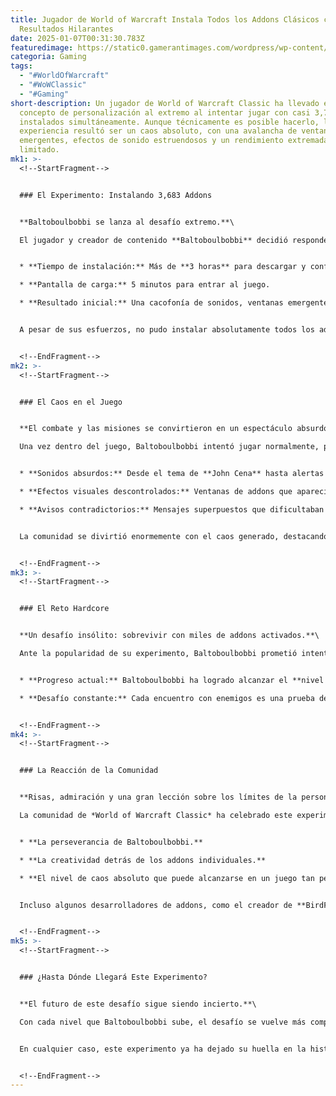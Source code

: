 ```yaml
---
title: Jugador de World of Warcraft Instala Todos los Addons Clásicos con
  Resultados Hilarantes
date: 2025-01-07T00:31:30.783Z
featuredimage: https://static0.gamerantimages.com/wordpress/wp-content/uploads/2025/01/world-of-warcraft-classic-every-addon-hilarious-crash.jpg?q=49&fit=crop&w=1140&h=&dpr=2
categoria: Gaming
tags:
  - "#WorldOfWarcraft"
  - "#WoWClassic"
  - "#Gaming"
short-description: Un jugador de World of Warcraft Classic ha llevado el
  concepto de personalización al extremo al intentar jugar con casi 3,700 addons
  instalados simultáneamente. Aunque técnicamente es posible hacerlo, la
  experiencia resultó ser un caos absoluto, con una avalancha de ventanas
  emergentes, efectos de sonido estruendosos y un rendimiento extremadamente
  limitado.
mk1: >-
  <!--StartFragment-->


  ### El Experimento: Instalando 3,683 Addons


  **Baltoboulbobbi se lanza al desafío extremo.**\

  El jugador y creador de contenido **Baltoboulbobbi** decidió responder una pregunta que pocos se han planteado: **¿Qué sucede si instalas todos los addons disponibles en WoW Classic al mismo tiempo?**


  * **Tiempo de instalación:** Más de **3 horas** para descargar y configurar los addons.

  * **Pantalla de carga:** 5 minutos para entrar al juego.

  * **Resultado inicial:** Una cacofonía de sonidos, ventanas emergentes y memes visuales que cubrían por completo la pantalla.


  A pesar de sus esfuerzos, no pudo instalar absolutamente todos los addons. Ocho de ellos tuvieron que ser removidos debido a las limitaciones de su **RAM de 16GB**, y doce más simplemente **impedían que el juego cargara correctamente**.


  <!--EndFragment-->
mk2: >-
  <!--StartFragment-->


  ### El Caos en el Juego


  **El combate y las misiones se convirtieron en un espectáculo absurdo.**\

  Una vez dentro del juego, Baltoboulbobbi intentó jugar normalmente, pero cada acción estaba acompañada por:


  * **Sonidos absurdos:** Desde el tema de **John Cena** hasta alertas de bajo maná con voces robóticas francesas.

  * **Efectos visuales descontrolados:** Ventanas de addons que aparecían y desaparecían constantemente.

  * **Avisos contradictorios:** Mensajes superpuestos que dificultaban leer o entender lo que estaba pasando.


  La comunidad se divirtió enormemente con el caos generado, destacando addons como **BirdFacts** que ofrecían datos aleatorios sobre aves en medio de la acción.


  <!--EndFragment-->
mk3: >-
  <!--StartFragment-->


  ### El Reto Hardcore


  **Un desafío insólito: sobrevivir con miles de addons activados.**\

  Ante la popularidad de su experimento, Baltoboulbobbi prometió intentar un desafío *Hardcore* en *WoW Classic* con **3,679 addons instalados**, siempre y cuando su video alcanzara **20,000 vistas**. El video no solo cumplió esa meta, sino que la superó ampliamente, acumulando más de **100,000 reproducciones**.


  * **Progreso actual:** Baltoboulbobbi ha logrado alcanzar el **nivel 14** en su personaje Hardcore.

  * **Desafío constante:** Cada encuentro con enemigos es una prueba de paciencia y habilidad para navegar entre los addons caóticos.


  <!--EndFragment-->
mk4: >-
  <!--StartFragment-->


  ### La Reacción de la Comunidad


  **Risas, admiración y una gran lección sobre los límites de la personalización.**\

  La comunidad de *World of Warcraft Classic* ha celebrado este experimento como una mezcla perfecta de comedia y dedicación. Algunos puntos destacados incluyen:


  * **La perseverancia de Baltoboulbobbi.**

  * **La creatividad detrás de los addons individuales.**

  * **El nivel de caos absoluto que puede alcanzarse en un juego tan personalizable.**


  Incluso algunos desarrolladores de addons, como el creador de **BirdFacts**, expresaron su alegría al ver sus creaciones formar parte de esta locura.


  <!--EndFragment-->
mk5: >-
  <!--StartFragment-->


  ### ¿Hasta Dónde Llegará Este Experimento?


  **El futuro de este desafío sigue siendo incierto.**\

  Con cada nivel que Baltoboulbobbi sube, el desafío se vuelve más complejo y, probablemente, más caótico. Sin embargo, la comunidad está ansiosa por ver si logrará alcanzar niveles más altos o si los addons terminarán por colapsar su sistema por completo.


  En cualquier caso, este experimento ya ha dejado su huella en la historia de *World of Warcraft Classic*, demostrando que, aunque los addons pueden mejorar la experiencia de juego, hay un límite muy claro antes de que todo se convierta en un espectáculo absurdo.


  <!--EndFragment-->
---
```

